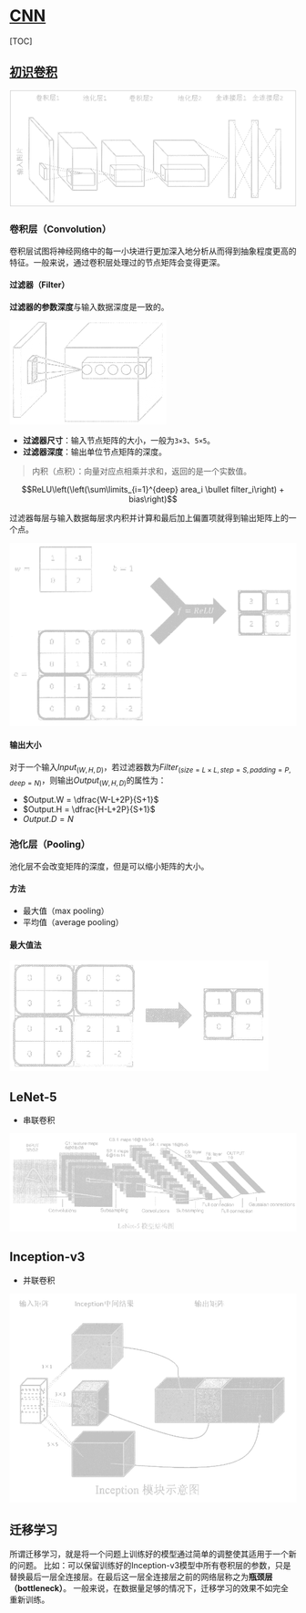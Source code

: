 <link rel='stylesheet' href='../../style/index.css'>
<script src='../../style/index.js'></script>

# [CNN](./index.html)

[TOC]

## [初识卷积](../hello.py)

![](images/cnn.png)

### 卷积层（Convolution）

卷积层试图将神经网络中的每一小块进行更加深入地分析从而得到抽象程度更高的特征。一般来说，通过卷积层处理过的节点矩阵会变得更深。

#### 过滤器（Filter）

**过滤器的参数深度**与输入数据深度是一致的。

![](images/cnn_convolution.png)

- **过滤器尺寸**：输入节点矩阵的大小，一般为`3×3`、`5×5`。
- **过滤器深度**：输出单位节点矩阵的深度。

>内积（点积）：向量对应点相乘并求和，返回的是一个实数值。

$$ReLU\left(\left(\sum\limits_{i=1}^{deep} area_i \bullet filter_i\right) + bias\right)$$

过滤器每层与输入数据每层求内积并计算和最后加上偏置项就得到输出矩阵上的一个点。

![](images/cnn_filter.png)

#### 输出大小

对于一个输入$Input_{(W, H, D)}$，若过滤器数为$Filter_{(size=L×L, step=S, padding=P, deep=N)}$，则输出$Output_{(W, H, D)}$的属性为：

- $Output.W = \dfrac{W-L+2P}{S+1}$
- $Output.H = \dfrac{H-L+2P}{S+1}$
- $Output.D = N$

### 池化层（Pooling）

池化层不会改变矩阵的深度，但是可以缩小矩阵的大小。

#### 方法

- 最大值（max pooling）
- 平均值（average pooling）

#### 最大值法

![](images/cnn_pool-max.png)

## LeNet-5

- 串联卷积

![](images/cnn_lenet-5.png)

## Inception-v3

- 并联卷积

![](images/cnn_inception.png)

## 迁移学习

所谓迁移学习，就是将一个问题上训练好的模型通过简单的调整使其适用于一个新的问题。
比如：可以保留训练好的Inception-v3模型中所有卷积层的参数，只是替换最后一层全连接层。在最后这一层全连接层之前的网络层称之为**瓶颈层（bottleneck）**。
一般来说，在数据量足够的情况下，迁移学习的效果不如完全重新训练。